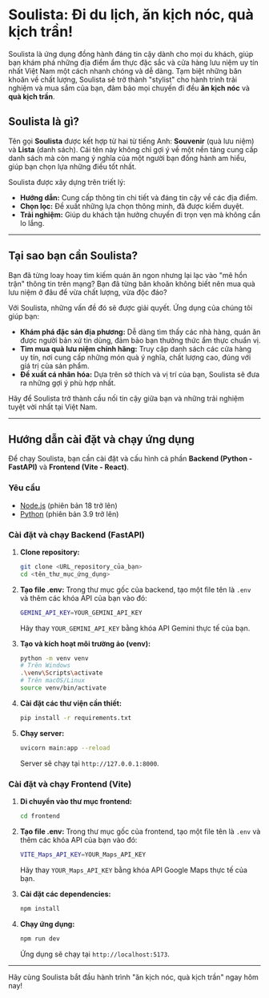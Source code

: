 # Soulista: Đi du lịch, ăn kịch nóc, quà kịch trần!

Soulista là ứng dụng đồng hành đáng tin cậy dành cho mọi du khách, giúp bạn khám phá những địa điểm ẩm thực đặc sắc và cửa hàng lưu niệm uy tín nhất Việt Nam một cách nhanh chóng và dễ dàng. Tạm biệt những băn khoăn về chất lượng, Soulista sẽ trở thành "stylist" cho hành trình trải nghiệm và mua sắm của bạn, đảm bảo mọi chuyến đi đều **ăn kịch nóc** và **quà kịch trần**.

## Soulista là gì?

Tên gọi **Soulista** được kết hợp từ hai từ tiếng Anh: **Souvenir** (quà lưu niệm) và **Lista** (danh sách). Cái tên này không chỉ gợi ý về một nền tảng cung cấp danh sách mà còn mang ý nghĩa của một người bạn đồng hành am hiểu, giúp bạn chọn lựa những điều tốt nhất.

Soulista được xây dựng trên triết lý:
* **Hướng dẫn:** Cung cấp thông tin chi tiết và đáng tin cậy về các địa điểm.
* **Chọn lọc:** Đề xuất những lựa chọn thông minh, đã được kiểm duyệt.
* **Trải nghiệm:** Giúp du khách tận hưởng chuyến đi trọn vẹn mà không cần lo lắng.

---

## Tại sao bạn cần Soulista?

Bạn đã từng loay hoay tìm kiếm quán ăn ngon nhưng lại lạc vào "mê hồn trận" thông tin trên mạng?
Bạn đã từng băn khoăn không biết nên mua quà lưu niệm ở đâu để vừa chất lượng, vừa độc đáo?

Với Soulista, những vấn đề đó sẽ được giải quyết. Ứng dụng của chúng tôi giúp bạn:
* **Khám phá đặc sản địa phương:** Dễ dàng tìm thấy các nhà hàng, quán ăn được người bản xứ tin dùng, đảm bảo bạn thưởng thức ẩm thực chuẩn vị.
* **Tìm mua quà lưu niệm chính hãng:** Truy cập danh sách các cửa hàng uy tín, nơi cung cấp những món quà ý nghĩa, chất lượng cao, đúng với giá trị của sản phẩm.
* **Đề xuất cá nhân hóa:** Dựa trên sở thích và vị trí của bạn, Soulista sẽ đưa ra những gợi ý phù hợp nhất.

Hãy để Soulista trở thành cầu nối tin cậy giữa bạn và những trải nghiệm tuyệt vời nhất tại Việt Nam.

---

## Hướng dẫn cài đặt và chạy ứng dụng

Để chạy Soulista, bạn cần cài đặt và cấu hình cả phần **Backend (Python - FastAPI)** và **Frontend (Vite - React)**.

### Yêu cầu

* [Node.js](https://nodejs.org/) (phiên bản 18 trở lên)
* [Python](https://www.python.org/) (phiên bản 3.9 trở lên)

### Cài đặt và chạy Backend (FastAPI)

1.  **Clone repository:**
    ```bash
    git clone <URL_repository_của_bạn>
    cd <tên_thư_mục_ứng_dụng>
    ```

2.  **Tạo file .env:**
    Trong thư mục gốc của backend, tạo một file tên là `.env` và thêm các khóa API của bạn vào đó:
    ```bash
    GEMINI_API_KEY=YOUR_GEMINI_API_KEY
    ```
    Hãy thay `YOUR_GEMINI_API_KEY` bằng khóa API Gemini thực tế của bạn.

3.  **Tạo và kích hoạt môi trường ảo (venv):**
    ```bash
    python -m venv venv
    # Trên Windows
    .\venv\Scripts\activate
    # Trên macOS/Linux
    source venv/bin/activate
    ```

4.  **Cài đặt các thư viện cần thiết:**
    ```bash
    pip install -r requirements.txt
    ```

5.  **Chạy server:**
    ```bash
    uvicorn main:app --reload
    ```
    Server sẽ chạy tại `http://127.0.0.1:8000`.

### Cài đặt và chạy Frontend (Vite)

1.  **Di chuyển vào thư mục frontend:**
    ```bash
    cd frontend
    ```

2.  **Tạo file .env:**
    Trong thư mục gốc của frontend, tạo một file tên là `.env` và thêm các khóa API của bạn vào đó:
    ```bash
    VITE_Maps_API_KEY=YOUR_Maps_API_KEY
    ```
    Hãy thay `YOUR_Maps_API_KEY` bằng khóa API Google Maps thực tế của bạn.

3.  **Cài đặt các dependencies:**
    ```bash
    npm install
    ```

4.  **Chạy ứng dụng:**
    ```bash
    npm run dev
    ```
    Ứng dụng sẽ chạy tại `http://localhost:5173`.

---

Hãy cùng Soulista bắt đầu hành trình "ăn kịch nóc, quà kịch trần" ngay hôm nay!
